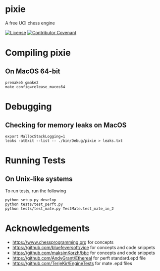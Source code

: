 # pixie

A free UCI chess engine

[![License](https://img.shields.io/github/license/codemaniac/pixie)](LICENSE)
[![Contributor Covenant](https://img.shields.io/badge/Contributor%20Covenant-2.1-4baaaa.svg)](CODE_OF_CONDUCT.md)

# Compiling pixie

## On MacOS 64-bit

```
premake5 gmake2
make config=release_macos64
```

# Debugging

## Checking for memory leaks on MacOS

```
export MallocStackLogging=1
leaks -atExit --list -- ./bin/Debug/pixie > leaks.txt
```

# Running Tests

## On Unix-like systems

To run tests, run the following

```
python setup.py develop
python tests/test_perft.py
python tests/test_mate.py TestMate.test_mate_in_2
```

# Acknowledgements

- https://www.chessprogramming.org for concepts
- https://github.com/bluefeversoft/vice for concepts and code snippets
- https://github.com/maksimKorzh/bbc for concepts and code snippets
- https://github.com/AndyGrant/Ethereal for perft standard.epd file
- https://github.com/TerjeKir/EngineTests for mate .epd files
